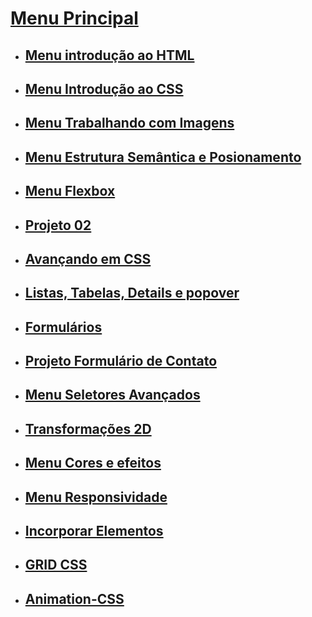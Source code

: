 # [Menu Principal](../README.md)

- ## [Menu introdução ao HTML](introducao-HTML/menu_introducao-html.md)

- ## [Menu Introdução ao CSS](introducao-css/menu_introducao-CSS.md)

- ## [Menu Trabalhando com Imagens](imagens/menu-imagens.md)

- ## [Menu Estrutura Semântica e Posionamento](Estrutura-Semantica-Posicionamento/menu.md)

- ## [Menu Flexbox](flexbox/menu-flexbox.md)

- ## [Projeto 02](Projeto-02_lista-contatos/porjeto02.md)

- ## [Avançando em CSS](Avancando-CSS/menu.md)

- ## [Listas, Tabelas, Details e popover](Listas-Tabelas-Details/menu.md)

- ## [Formulários](Formularios/menu-formularios.md)

- ## [Projeto Formulário de Contato](./Projeto-05_Formulario-de-contato/README.md)

- ## [Menu Seletores Avançados](./seletores-avancados/Menu.md)

- ## [Transformações 2D](./transformacoes-2D/menu.md)

- ## [Menu Cores e efeitos](cores-efeitos/menu_cores-efeitos.md)

- ## [Menu Responsividade](responsividade/Introducao-menu.md)

- ## [Incorporar Elementos](incorporar-elementos/menu_incorporar-elementos.md)

- ## [GRID CSS](GRID-CSS/menu-introducao.md)

- ## [Animation-CSS](Animation-CSS/introducao-menu.md)
